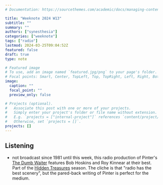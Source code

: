 ```yaml
---
# Documentation: https://sourcethemes.com/academic/docs/managing-content/

title: "Weeknote 2024 W13"
subtitle: ""
summary: ""
authors: ["synesthesia"]
categories: ["weeknote"]
tags: ["radio"]
lastmod: 2024-03-25T09:04:52Z
featured: false
draft: true
type: note

# Featured image
# To use, add an image named `featured.jpg/png` to your page's folder.
# Focal points: Smart, Center, TopLeft, Top, TopRight, Left, Right, BottomLeft, Bottom, BottomRight.
image:
  caption: ""
  focal_point: ""
  preview_only: false

# Projects (optional).
#   Associate this post with one or more of your projects.
#   Simply enter your project's folder or file name without extension.
#   E.g. `projects = ["internal-project"]` references `content/project/deep-learning/index.md`.
#   Otherwise, set `projects = []`.
projects: []
---
```



## Listening

- not broadcast since 1981 until this week, this radio production of Pinter's [The Dumb Waiter](https://www.bbc.co.uk/programmes/m001xm68) features Bob Hoskins and Roy Kinnear at their best. Part of the [Hidden Treasures](https://www.bbc.co.uk/programmes/m001xltc) season. The cliche is that "radio has the best scenery", but the pared-back writing of Pinter is perfect for the medium.
